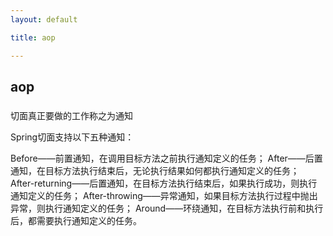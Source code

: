 ```yaml
---
layout: default

title: aop

---
```


## aop

### 

切面真正要做的工作称之为通知


Spring切面支持以下五种通知：

Before——前置通知，在调用目标方法之前执行通知定义的任务；
After——后置通知，在目标方法执行结束后，无论执行结果如何都执行通知定义的任务；
After-returning——后置通知，在目标方法执行结束后，如果执行成功，则执行通知定义的任务；
After-throwing——异常通知，如果目标方法执行过程中抛出异常，则执行通知定义的任务；
Around——环绕通知，在目标方法执行前和执行后，都需要执行通知定义的任务。
